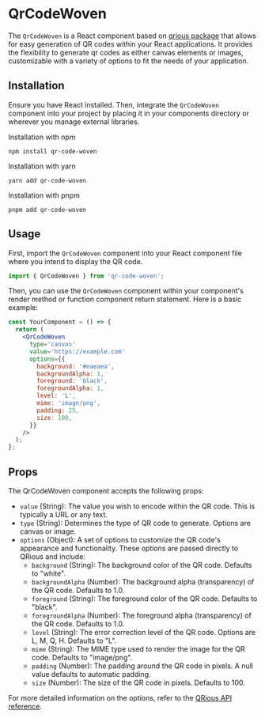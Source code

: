 # QrCodeWoven

The `QrCodeWoven` is a React component based on [qrious package](https://github.com/neocotic/qrious) that allows for easy generation of QR codes within your React applications.
It provides the flexibility to generate qr codes as either canvas elements or images, customizable with a variety of options to fit the needs of your application.

## Installation

Ensure you have React installed. Then, integrate the `QrCodeWoven` component into your project by placing it in your components directory or wherever you manage external libraries.

Installation with npm

```npm
npm install qr-code-woven
```

Installation with yarn

```npm
yarn add qr-code-woven
```

Installation with pnpm

```npm
pnpm add qr-code-woven
```

## Usage

First, import the `QrCodeWoven` component into your React component file where you intend to display the QR code.

```jsx
import { QrCodeWoven } from 'qr-code-woven';
```

Then, you can use the `QrCodeWoven` component within your component's render method or function component return statement. Here is a basic example:

```jsx
const YourComponent = () => {
  return (
    <QrCodeWoven
      type='canvas'
      value='https://example.com'
      options={{
        background: '#eaeaea',
        backgroundAlpha: 1,
        foreground: 'black',
        foregroundAlpha: 1,
        level: 'L',
        mime: 'image/png',
        padding: 25,
        size: 100,
      }}
    />
  );
};
```

## Props

The QrCodeWoven component accepts the following props:

- `value` (String): The value you wish to encode within the QR code. This is typically a URL or any text.
- `type` (String): Determines the type of QR code to generate. Options are canvas or image.
- `options` (Object): A set of options to customize the QR code's appearance and functionality. These options are passed directly to QRious and include:
  - `background` (String): The background color of the QR code. Defaults to "white".
  - `backgroundAlpha` (Number): The background alpha (transparency) of the QR code. Defaults to 1.0.
  - `foreground` (String): The foreground color of the QR code. Defaults to "black".
  - `foregroundAlpha` (Number): The foreground alpha (transparency) of the QR code. Defaults to 1.0.
  - `level` (String): The error correction level of the QR code. Options are L, M, Q, H. Defaults to "L".
  - `mime` (String): The MIME type used to render the image for the QR code. Defaults to "image/png".
  - `padding` (Number): The padding around the QR code in pixels. A null value defaults to automatic padding.
  - `size` (Number): The size of the QR code in pixels. Defaults to 100.

For more detailed information on the options, refer to the [QRious API reference](https://github.com/neocotic/qrious?tab=readme-ov-file#api).
